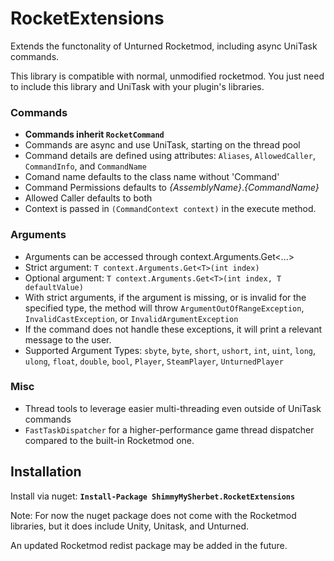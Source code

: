 # RocketExtensions
Extends the functonality of Unturned Rocketmod, including async UniTask commands.

This library is compatible with normal, unmodified rocketmod. You just need to include this library and UniTask with your plugin's libraries.

### Commands
* **Commands inherit `RocketCommand`**
* Commands are async and use UniTask, starting on the thread pool
* Command details are defined using attributes: `Aliases`, `AllowedCaller`, `CommandInfo`, and `CommandName`
* Comand name defaults to the class name without 'Command'
* Command Permissions defaults to *{AssemblyName}*.*{CommandName}*
* Allowed Caller defaults to both
* Context is passed in `(CommandContext context)` in the execute method.

### Arguments
* Arguments can be accessed through context.Arguments.Get<...>
* Strict argument: `T context.Arguments.Get<T>(int index)`
* Optional argument: `T context.Arguments.Get<T>(int index, T defaultValue)`
* With strict arguments, if the argument is missing, or is invalid for the specified type, the method will throw `ArgumentOutOfRangeException`, `InvalidCastException`, or `InvalidArgumentException`
* If the command does not handle these exceptions, it will print a relevant message to the user. 
* Supported Argument Types: `sbyte`, `byte`, `short`, `ushort`, `int`, `uint`, `long`, `ulong`, `float`, `double`, `bool`, `Player`, `SteamPlayer`, `UnturnedPlayer`

### Misc
* Thread tools to leverage easier multi-threading even outside of UniTask commands
* `FastTaskDispatcher` for a higher-performance game thread dispatcher compared to the built-in Rocketmod one.

## Installation

Install via nuget: **`Install-Package ShimmyMySherbet.RocketExtensions`**

Note: For now the nuget package does not come with the Rocketmod libraries, but it does include Unity, Unitask, and Unturned.

An updated Rocketmod redist package may be added in the future.

